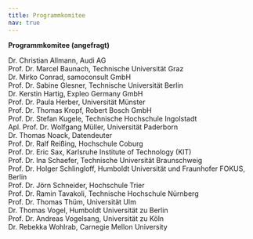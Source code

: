 ```yaml
---
title: Programmkomitee
nav: true
---
```

__Programmkomitee (angefragt)__

Dr. Christian Allmann, Audi AG\
Prof. Dr. Marcel Baunach, Technische Universität Graz\
Dr. Mirko Conrad, samoconsult GmbH\
Prof. Dr. Sabine Glesner, Technische Universität Berlin\
Dr. Kerstin Hartig, Expleo Germany GmbH\
Prof. Dr. Paula Herber, Universität Münster\
Prof. Dr. Thomas Kropf, Robert Bosch GmbH\
Prof. Dr. Stefan Kugele, Technische Hochschule Ingolstadt\
Apl. Prof. Dr. Wolfgang Müller, Universität Paderborn\
Dr. Thomas Noack, Datendeuter\
Prof. Dr. Ralf Reißing, Hochschule Coburg\
Prof. Dr. Eric Sax, Karlsruhe Institute of Technology (KIT)\
Prof. Dr. Ina Schaefer, Technische Universität Braunschweig\
Prof. Dr. Holger Schlingloff, Humboldt Universität und Fraunhofer FOKUS, Berlin\
Prof. Dr. Jörn Schneider, Hochschule Trier\
Prof. Dr. Ramin Tavakoli, Technische Hochschule Nürnberg\
Prof. Dr. Thomas Thüm, Universität Ulm\
Dr. Thomas Vogel, Humboldt Universität zu Berlin\
Prof. Dr. Andreas Vogelsang, Universität zu Köln\
Dr. Rebekka Wohlrab, Carnegie Mellon University
